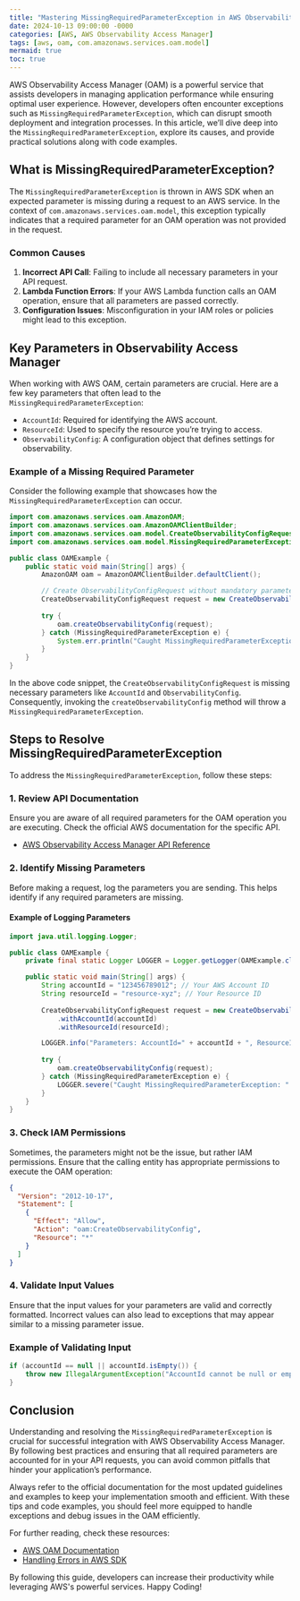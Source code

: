 ```yaml
---
title: "Mastering MissingRequiredParameterException in AWS Observability Access Manager"
date: 2024-10-13 09:00:00 -0000
categories: [AWS, AWS Observability Access Manager]
tags: [aws, oam, com.amazonaws.services.oam.model]
mermaid: true
toc: true
---
```



AWS Observability Access Manager (OAM) is a powerful service that assists developers in managing application performance while ensuring optimal user experience. However, developers often encounter exceptions such as `MissingRequiredParameterException`, which can disrupt smooth deployment and integration processes. In this article, we’ll dive deep into the `MissingRequiredParameterException`, explore its causes, and provide practical solutions along with code examples.

## What is MissingRequiredParameterException?

The `MissingRequiredParameterException` is thrown in AWS SDK when an expected parameter is missing during a request to an AWS service. In the context of `com.amazonaws.services.oam.model`, this exception typically indicates that a required parameter for an OAM operation was not provided in the request.

### Common Causes

1. **Incorrect API Call**: Failing to include all necessary parameters in your API request.
2. **Lambda Function Errors**: If your AWS Lambda function calls an OAM operation, ensure that all parameters are passed correctly.
3. **Configuration Issues**: Misconfiguration in your IAM roles or policies might lead to this exception.

## Key Parameters in Observability Access Manager

When working with AWS OAM, certain parameters are crucial. Here are a few key parameters that often lead to the `MissingRequiredParameterException`:

- `AccountId`: Required for identifying the AWS account.
- `ResourceId`: Used to specify the resource you’re trying to access.
- `ObservabilityConfig`: A configuration object that defines settings for observability.

### Example of a Missing Required Parameter

Consider the following example that showcases how the `MissingRequiredParameterException` can occur.

```java
import com.amazonaws.services.oam.AmazonOAM;
import com.amazonaws.services.oam.AmazonOAMClientBuilder;
import com.amazonaws.services.oam.model.CreateObservabilityConfigRequest;
import com.amazonaws.services.oam.model.MissingRequiredParameterException;

public class OAMExample {
    public static void main(String[] args) {
        AmazonOAM oam = AmazonOAMClientBuilder.defaultClient();

        // Create ObservabilityConfigRequest without mandatory parameters
        CreateObservabilityConfigRequest request = new CreateObservabilityConfigRequest();
        
        try {
            oam.createObservabilityConfig(request);
        } catch (MissingRequiredParameterException e) {
            System.err.println("Caught MissingRequiredParameterException: " + e.getMessage());
        }
    }
}
```

In the above code snippet, the `CreateObservabilityConfigRequest` is missing necessary parameters like `AccountId` and `ObservabilityConfig`. Consequently, invoking the `createObservabilityConfig` method will throw a `MissingRequiredParameterException`.

## Steps to Resolve MissingRequiredParameterException

To address the `MissingRequiredParameterException`, follow these steps:

### 1. Review API Documentation

Ensure you are aware of all required parameters for the OAM operation you are executing. Check the official AWS documentation for the specific API.

- [AWS Observability Access Manager API Reference](https://docs.aws.amazon.com/OAM/latest/APIReference/)

### 2. Identify Missing Parameters

Before making a request, log the parameters you are sending. This helps identify if any required parameters are missing.

#### Example of Logging Parameters

```java
import java.util.logging.Logger;

public class OAMExample {
    private final static Logger LOGGER = Logger.getLogger(OAMExample.class.getName());

    public static void main(String[] args) {
        String accountId = "123456789012"; // Your AWS Account ID
        String resourceId = "resource-xyz"; // Your Resource ID
        
        CreateObservabilityConfigRequest request = new CreateObservabilityConfigRequest()
            .withAccountId(accountId)
            .withResourceId(resourceId);

        LOGGER.info("Parameters: AccountId=" + accountId + ", ResourceId=" + resourceId);
        
        try {
            oam.createObservabilityConfig(request);
        } catch (MissingRequiredParameterException e) {
            LOGGER.severe("Caught MissingRequiredParameterException: " + e.getMessage());
        }
    }
}
```

### 3. Check IAM Permissions

Sometimes, the parameters might not be the issue, but rather IAM permissions. Ensure that the calling entity has appropriate permissions to execute the OAM operation:

```json
{
  "Version": "2012-10-17",
  "Statement": [
    {
      "Effect": "Allow",
      "Action": "oam:CreateObservabilityConfig",
      "Resource": "*"
    }
  ]
}
```

### 4. Validate Input Values

Ensure that the input values for your parameters are valid and correctly formatted. Incorrect values can also lead to exceptions that may appear similar to a missing parameter issue.

### Example of Validating Input

```java
if (accountId == null || accountId.isEmpty()) {
    throw new IllegalArgumentException("AccountId cannot be null or empty");
}
```

## Conclusion

Understanding and resolving the `MissingRequiredParameterException` is crucial for successful integration with AWS Observability Access Manager. By following best practices and ensuring that all required parameters are accounted for in your API requests, you can avoid common pitfalls that hinder your application’s performance.

Always refer to the official documentation for the most updated guidelines and examples to keep your implementation smooth and efficient. With these tips and code examples, you should feel more equipped to handle exceptions and debug issues in the OAM efficiently.

For further reading, check these resources:

- [AWS OAM Documentation](https://docs.aws.amazon.com/OAM/latest/UserGuide/what-is-oam.html)
- [Handling Errors in AWS SDK](https://docs.aws.amazon.com/sdk-for-java/latest/developer-guide/error-handling.html)

By following this guide, developers can increase their productivity while leveraging AWS's powerful services. Happy Coding!